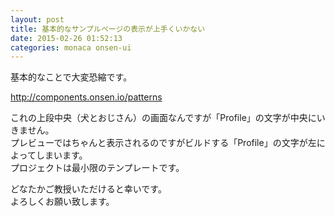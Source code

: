 ```yaml
---
layout: post
title: 基本的なサンプルページの表示が上手くいかない
date: 2015-02-26 01:52:13
categories: monaca onsen-ui
---
```

<!-- {% raw %} -->
<p>基本的なことで大変恐縮です。</p>

<p><a href="http://components.onsen.io/patterns" rel="nofollow">http://components.onsen.io/patterns</a></p>

<p>これの上段中央（犬とおじさん）の画面なんですが「Profile」の文字が中央にいきません。<br>
プレビューではちゃんと表示されるのですがビルドする「Profile」の文字が左によってしまいます。<br>
プロジェクトは最小限のテンプレートです。</p>

<p>どなたかご教授いただけると幸いです。<br>
よろしくお願い致します。</p>
<!-- {% endraw %} -->
